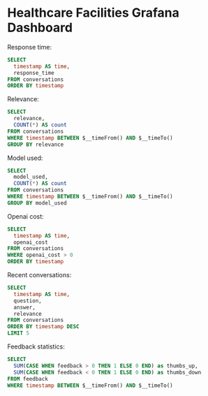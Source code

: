 # Healthcare Facilities Grafana Dashboard

Response time:

```sql
SELECT 
  timestamp AS time,
  response_time
FROM conversations
ORDER BY timestamp
```

Relevance:

```sql
SELECT 
  relevance,
  COUNT(*) AS count
FROM conversations
WHERE timestamp BETWEEN $__timeFrom() AND $__timeTo() 
GROUP BY relevance
```

Model used:

```sql
SELECT
  model_used,
  COUNT(*) AS count
FROM conversations
WHERE timestamp BETWEEN $__timeFrom() AND $__timeTo() 
GROUP BY model_used
```

Openai cost:

```sql
SELECT
  timestamp AS time,
  openai_cost
FROM conversations
WHERE openai_cost > 0
ORDER BY timestamp
```

Recent conversations:

```sql
SELECT
  timestamp AS time,
  question,
  answer,
  relevance
FROM conversations
ORDER BY timestamp DESC
LIMIT 5
```

Feedback statistics:

```sql
SELECT 
  SUM(CASE WHEN feedback > 0 THEN 1 ELSE 0 END) as thumbs_up,
  SUM(CASE WHEN feedback < 0 THEN 1 ELSE 0 END) as thumbs_down
FROM feedback
WHERE timestamp BETWEEN $__timeFrom() AND $__timeTo() 
```
